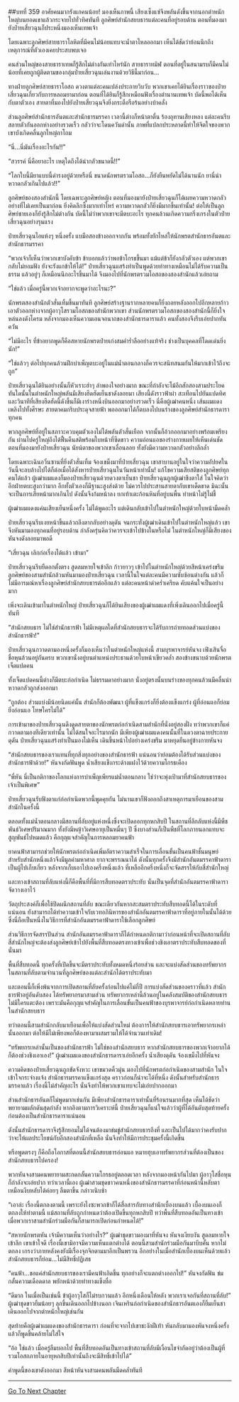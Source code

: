##บทที่ 359 อาศัยคนมากรังแกคนน้อย!
มองเห็นภาพนี้ เสียงเซ็งแซ่จึงพลันดังขึ้นจากนอกตำหนักใหญ่บนยอดเขาแล้วกระจายไปทั่วทิศทันที ลูกศิษย์สำนักสยบธารแต่ละคนที่อยู่รอบด้าน ตอนที่มองมายังป๋ายเสี่ยวฉุนก็ประหนึ่งมองเห็นเทพเจ้า

โดยเฉพาะลูกศิษย์สายธาราโลหิตที่มีคนไม่น้อยแทบจะน้ำตาไหลออกมา เห็นได้ชัดว่าย้อนนึกถึงเหตุการณ์ที่ตัวเองเคยประสบพบเจอ

คนส่วนใหญ่ของสายธาราเทพก็รู้สึกไม่ต่างกันเท่าไหร่นัก สายธาราทมิฬ ตอนที่อยู่ในสนามรบก็มีคนไม่น้อยที่เคยถูกผู้ติดตามของกลุ่มป๋ายเสี่ยวฉุนเล่นงานด้วยวิธีนี้มาก่อน...

ทางฝ่ายลูกศิษย์สายธาราโอสถ ดวงตาแต่ละคนเปล่งประกายวิบวับ พวกเขาเคยได้ยินเรื่องราวของป๋ายเสี่ยวฉุนเกี่ยวกับการหลอมยามาก่อน ตอนที่ได้ยินก็รู้สึกเหมือนฟังเรื่องตำนานเทพเจ้า บัดนี้พอได้เห็นกับตาตัวเอง สายตาที่มองไปยังป๋ายเสี่ยวฉุนจึงยิ่งกระตือรือร้นอย่างบ้าคลั่ง

ส่วนลูกศิษย์สำนักธารอันตและสำนักธารมรรคา เวลานี้ต่างก็หน้าตาตื่น ร้องอุทานเสียงหลง แต่ละคนรีบสลายตัวกันออกห่างอย่างรวดเร็ว กลัวว่าจะโดนควันดำนั้น ภาพที่แปลกประหลาดนี้ทำให้จิตใจของพวกเขาบังเกิดคลื่นลูกใหญ่ถาโถม

“นี่...นี่มันเรื่องอะไรกัน!!”

“สวรรค์ นี่คือยาอะไร เหตุใดถึงได้น่ากลัวขนาดนี้!!”

“โลกใบนี้มียาแบบนี้ดำรงอยู่ด้วยหรือนี่ ขนาดนักพรตรวมโอสถ...ก็ยังยืนหยัดไม่ได้นานนัก ยานี่น่าหวาดกลัวเกินไปแล้ว!!”

ลูกศิษย์ของสองสำนักนี้ โดยเฉพาะลูกศิษย์หญิง ตอนที่มองมายังป๋ายเสี่ยวฉุนก็ได้เผยความหวาดกลัวอย่างที่ไม่เคยเป็นมาก่อน ยิ่งคิดลึกซึ้งมากเท่าไหร่ ความหวาดกลัวก็ยิ่งมีมากขึ้นเท่านั้น! ต่อให้เป็นลูกศิษย์ชายเองก็ยังรู้สึกไม่ต่างกัน บัดนี้ไม่ว่าพวกเขาจะมีตบะอะไร ทุกคนล้วนเกิดความกริ่งเกรงในตัวป๋ายเสี่ยวฉุนอย่างรุนแรง

ป๋ายเสี่ยวฉุนไอแห้งๆ หนึ่งครั้ง แบมือสองข้างออกจากกัน พร้อมทั้งยักไหล่ให้นักพรตสำนักธารอันตและสำนักธารมรรคา

“พวกเจ้าก็เห็นว่าพวกเขาบังคับข้า ข้าบอกแล้วว่าพอข้าโกรธขึ้นมา แม้แต่ข้าก็ยังกลัวตัวเอง แต่พวกเขากลับไม่ยอมฟัง ยังจะรังแกข้าให้ได้!” ป๋ายเสี่ยวฉุนแสร้งทำเป็นพูดด้วยท่าทางเหมือนไม่ได้รับความเป็นธรรม แล้วอยู่ๆ ก็เหมือนนึกอะไรขึ้นมาได้ จึงมองไปที่นักพรตรวมโอสถของสองสำนักแล้วเอ่ยถาม

“ใช่แล้ว เมื่อครู่นี้พวกเจ้าอยากจะพูดว่าอะไรนะ?”

นักพรตสองสำนักตัวสั่นเทิ้มขึ้นมาทันที ลูกศิษย์สร้างฐานรากหลายคนก็ยิ่งถอยหลังออกไปอีกหลายก้าว เอาตัวออกห่างจากผู้อาวุโสรวมโอสถของสำนักพวกเขา ส่วนนักพรตรวมโอสถของสองสำนักนี้ก็ยิ่งใจหล่นลงดังโครม หลังจากมองเห็นความเอนจอนาถของสำนักธารดาราแล้ว คนทั้งสองจึงรีบเอ่ยปากทันควัน

“ไม่มีอะไร ที่ข้าอยากพูดก็คือสหายนักพรตป๋ายเก่งสมคำร่ำลืออย่างแท้จริง ช่างเป็นบุคคลที่โดดเด่นยิ่งนัก!”

“ใช่แล้วๆ ต่อไปทุกคนล้วนฝึกบำเพ็ญตบะอยู่ในแม่น้ำตอนกลางก็ควรจะสนิทสนมกันให้มากเข้าไว้ถึงจะถูก”

ป๋ายเสี่ยวฉุนได้ยินอย่างนั้นก็หัวเราะฮ่าๆ ลำพองใจอย่างมาก ขณะที่กำลังจะโม้อีกสักสองสามประโยค ทันใดนั้นในตำหนักใหญ่พลันมีเสียงฮึดฮัดเย็นชาดังลอยมา เสียงนี้ดังราวฟ้าผ่า สะเทือนไปยันแปดทิศ และวินาทีที่เสียงฮึดฮัดนี้ดังขึ้นก็มีเงาร่างหนึ่งบินออกมาอย่างรวดเร็ว นี่คือผู้เฒ่าคนหนึ่ง เส้นผมแดงเพลิงไปทั้งศีรษะ สายตาคมกริบประดุจสายฟ้า พอออกมาได้ก็ตบลงไปบนร่างของลูกศิษย์สำนักธารดาราทุกคน

พวกลูกศิษย์ที่อยู่ในสภาวะควบคุมตัวเองไม่ได้พลันตัวสั่นเยือก จากนั้นก็อ้วกออกมาอย่างพร้อมเพรียงกัน ผ่านไปครู่ใหญ่ถึงได้ฟื้นคืนสติพร้อมใบหน้าที่ซีดขาว ความอ่อนแอของร่างกายเผยให้เห็นเด่นชัด ตอนที่มองมายังป๋ายเสี่ยวฉุน นัยน์ตาของพวกเขาเลื่อนลอย ทั้งยังมีความหวาดกลัวอย่างลึกล้ำ

โดยเฉพาะเฉินอวิ๋นซานที่ยิ่งตัวสั่นเทิ้ม จ้องเขม็งมาที่ป๋ายเสี่ยวฉุน เขาสาบานอยู่ในใจว่าความอัปยศในวันนี้จะลบล้างไปได้ก็ต่อเมื่อได้สังหารป๋ายเสี่ยวฉุนในวันหน้าเท่านั้น!
แก้ไขความเสียสติของลูกศิษย์ทุกคนได้แล้ว ผู้เฒ่าผมแดงก็มองป๋ายเสี่ยวฉุนด้วยดวงตาเย็นชา ป๋ายเสี่ยวฉุนถูกผู้เฒ่าขึงตาใส่ ในใจคิดว่าอีกฝ่ายตบะสูงกว่ามาก อีกทั้งตัวเองก็มีฐานะสูงส่งด้วย ไม่ควรไปประสานสายตากับเขาเด็ดขาด มิฉะนั้นจะเป็นการเสียหน้ามากเกินไป ดังนั้นจึงก้มหน้าลง ยกเท้าเตะก้อนหินที่อยู่บนพื้น ทำหน้าไม่รู้ไม่ชี้

ผู้เฒ่าผมแดงแค่นเสียงเย็นหนึ่งครั้ง ไม่ได้พูดอะไร แต่เดินกลับเข้าไปในตำหนักใหญ่ด้วยใบหน้ามืดคล้ำ

ป๋ายเสี่ยวฉุนรีบเงยหน้าขึ้นแล้วถลึงตากลับอย่างดุดัน จนกระทั่งผู้เฒ่าเดินเข้าไปในตำหนักใหญ่แล้ว เขาจึงหันมามองทุกคนที่อยู่รอบด้าน กำลังครุ่นคิดว่าควรจะเข้าไปข้างในหรือไม่ ในตำหนักใหญ่ก็มีเสียงของหันจงดังลอยมาพอดี

“เสี่ยวฉุน เลิกก่อเรื่องได้แล้ว เข้ามา”

ป๋ายเสี่ยวฉุนรีบยืดอกตั้งตรง สูดลมหายใจเข้าลึก ก้าวยาวๆ เข้าไปในตำหนักใหญ่ด้วยสีหน้าเคร่งขรึม ลูกศิษย์ของสามสำนักล้วนหันมามองป๋ายเสี่ยวฉุน เวลานี้ในใจแต่ละคนมีความซับซ้อนต่างกัน แล้วก็ไม่มีอารมณ์หาเรื่องลูกศิษย์สำนักสยบธารต่ออีกแล้ว แต่ละคนหน้าดำคร่ำเครียด คับแค้นใจเป็นอย่างมาก

เพิ่งจะเดินเข้ามาในตำหนักใหญ่ ป๋ายเสี่ยวฉุนก็ได้ยินเสียงของผู้เฒ่าผมแดงที่เพิ่งเดินออกไปเมื่อครู่นี้ทันที

“สำนักสยบธาร ไม่ใช่สำนักธารฟ้า ไม่มีเหตุผลใดที่สำนักสยบธารจะได้รับการถ่ายทอดส่วนแบ่งของสำนักธารฟ้า!”

ป๋ายเสี่ยวฉุนกวาดตามองหนึ่งครั้งก็มองเห็นว่าในตำหนักใหญ่แห่งนี้ สามบุรพาจารย์หันจง เฟิงเสินจื่อ ชื่อหุนล้วนอยู่กันครบ พวกเขานั่งอยู่บนตำแหน่งประธานด้วยใบหน้าเขียวคล้ำ สองข้างขนาบด้วยนักพรตเจ็ดแปดคน

ทั้งเจ็ดแปดคนนี้ต่างก็มีตบะก่อกำเนิด ไม่ธรรมดาอย่างมาก นั่งอยู่ตรงนั้นบนร่างของทุกคนล้วนมีคลื่นน่าหวาดกลัวถูกส่งออกมา

“ถูกต้อง ส่วนแบ่งมีน้อยนิดแค่นั้น สำนักก็ต้องพัฒนา ผู้ที่แข็งแกร่งก็ยิ่งต้องแข็งแกร่ง ผู้ที่อ่อนแอก็ย่อมยิ่งอ่อนแอ โทษใครไม่ได้”

การเข้ามาของป่ายเสี่ยวฉุนดึงดูดสายตาของนักพรตก่อกำเนิดสามสำนักที่นั่งอยู่สองฝั่ง ทว่าพวกเขาก็แค่กวาดตามองทีเดียวเท่านั้น ไม่ได้สนใจอะไรมากนัก มีเพียงผู้เฒ่าผมแดงคนนั้นที่ในดวงตาฉายประกายดุดัน
ป๋ายเสี่ยวฉุนแสร้งทำเป็นมองไม่เห็น เดินขึ้นหน้าไปอย่างเคร่งขรึม มาหยุดยืนอยู่ข้างกายหันจง

“สำนักสยบธารของเราแทนที่ทุกสิ่งทุกอย่างของสำนักธารฟ้า แน่นอนว่าย่อมต้องได้รับส่วนแบ่งของสำนักธารฟ้าด้วย!” หันจงกัดฟันพูด น้ำเสียงแข็งกระด้างแฝงไว้ด้วยความโกรธเคือง

“พี่หัน นี่เป็นกติกาของโลกแห่งการบำเพ็ญเพียรแม่น้ำตอนกลาง ใช่ว่าจะพุ่งเป้ามาที่สำนักสยบธารของเจ้าเป็นพิเศษ”

ป๋ายเสี่ยวฉุนรับฟังตาแก่ก่อกำเนิดพวกนี้พูดคุยกัน ไม่นานเขาก็ฟังออกถึงสาเหตุการมาเยือนของสามสำนักในครั้งนี้

ตลอดทั้งแม่น้ำตอนกลางมีสถานที่ลับอยู่แห่งหนึ่งซึ่งจะเปิดออกทุกหกสิบปี ในสถานที่ลึกลับแห่งนี้มีพืชพันธ์วิเศษปริมาณมาก ทั้งยังมีหญ้าวิเศษอายุเป็นหมื่นๆ ปี ซึ่งบางส่วนก็เป็นพืชที่โลกภายนอกแทบจะสูญพันธ์ไปหมดแล้ว คือกุญแจสำคัญในการหลอมยาคนฟ้า

ยาคนฟ้าสามารถช่วยให้นักพรตก่อกำเนิดเพิ่มอัตราความสำเร็จในการเลื่อนขั้นเป็นคนฟ้าชั้นมนุษย์ สำหรับสำนักหนึ่งแล้วจึงมีมูลค่ามหาศาล ยากจะพรรณนาได้
ดังนั้นทุกครั้งจึงมีสำนักอันตมรรคาฟ้าดาราเป็นผู้ไปเก็บเกี่ยว หลังจากเก็บเอาไปเองครึ่งหนึ่งแล้ว ที่เหลืออีกครึ่งหนึ่งก็จะจัดสรรให้กับสี่สำนักใหญ่

และทางเข้าสถานที่ลับแห่งนี้ก็คือพื้นที่ที่มีการสืบทอดตราประทับ นั่นเป็นจุดที่สำนักอันตมรรคาฟ้าดาราจัดวางเอาไว้

วัตถุประสงค์ก็เพื่อใช้ปิดผนึกสถานที่ลับ ขณะเดียวกันหากสะสมตราประทับสืบทอดนี้ได้ในระดับที่แน่นอน ยังสามารถได้ทำความเข้าใจกับเวทอภินิหารของสำนักอันตมรรคาฟ้าดาราที่อยู่ภายในนั้นได้ด้วย ซึ่งนี่ถือเป็นหนึ่งในวิธีการที่สำนักอันตมรรคาฟ้าดาราใช้เลือกลูกศิษย์

ส่วนวิธีการจัดสรรปันส่วน สำนักอันตมรรคาฟ้าดาราก็ได้กำหนดกติกามาว่าก่อนหน้าที่จะเปิดสถานที่ลับ สี่สำนักใหญ่จะต้องส่งลูกศิษย์เข้าไปยังพื้นที่สืบทอดตรงทางเข้าเพื่อช่วงชิงเอาตราประทับสืบทอดของที่นั่นมา

พื้นที่สืบทอดนี้ ทุกครั้งที่เปิดขึ้นจะมีตราประทับทั้งหมดหนึ่งร้อยส่วน และจะแบ่งสัดส่วนของทรัพยากรในสถานที่ลับตามจำนวนที่ลูกศิษย์ของแต่ละสำนักได้ตราประทับมา

และตอนนี้ก็เพิ่งพ้นจากการเปิดสถานที่ลับครั้งก่อนไปแค่ไม่กี่ปี การแบ่งสัดส่วนของคราวที่แล้ว สำนักธารฟ้าอยู่อันดับสอง ได้ทรัพยากรมาสามส่วน ทรัพยากรเหล่านี้ล้วนอยู่ในคลังสมบัติของสำนักสยบธาร ไม่มีใครแตะต้อง เพราะมันคือกุญแจสำคัญในการเลื่อนขั้นเป็นคนฟ้าของบุรพาจารย์ก่อกำเนิดหลายท่านในสำนักสยบธาร

ทว่าตอนนี้สามสำนักกลับมาเยือนเพื่อให้แบ่งสัดส่วนใหม่ ต้องการให้สำนักสยบธารเอาทรัพยากรเหล่านั้นออกมา ต่อให้มีไม่เพียงพอก็ต้องหามาผสมรวมให้ได้จำนวนเท่าเดิม!

“ทรัพยกรเหล่านั้นเป็นของสำนักธารฟ้า ไม่ใช่ของสำนักสยบธาร หากสำนักสยบธารของพวกเจ้าอยากได้ก็ต้องช่วงชิงเอาเอง!” ผู้เฒ่าผมแดงของสำนักธารดาราเอ่ยอีกครั้ง น้ำเสียงดุดัน จ้องเขม็งไปที่หันจง

ความคิดของป๋ายเสี่ยวฉุนถูกขัดจังหวะ เขาขมวดคิ้วมุ่น มองไปที่นักพรตก่อกำเนิดของสามสำนัก ในใจเข้าใจกระจ่างแจ้ง สำนักธารมรรคาแข็งแกร่งสุด คราวก่อนก็น่าจะได้ที่หนึ่ง ดังนั้นสำหรับสำนักธารมรรคาแล้ว เรื่องนี้ไม่สำคัญอะไร นั่นจึงทำให้พวกเขาแทบจะไม่เอ่ยปากออกมา

ส่วนสำนักธารอันตก็ไม่พูดมากเช่นกัน มีเพียงสำนักธารดาราเท่านั้นที่ร้อนรนมากที่สุด เห็นได้ชัดว่าพยายามผลักดันสุดกำลัง หากอิงตามการวิเคราะห์นี้ ป๋ายเสี่ยวฉุนก็แน่ใจแล้วว่าผู้ที่ได้อันดับสุดท้ายครั้งก่อนต้องเป็นสำนักธารดาราแน่นอน

ดังนั้นสำนักธารดาราจึงรู้สึกยอมไม่ได้จนต้องมาข่มขู่สำนักสยบธารถึงที่ และเป็นไปได้มากว่าคงรับปากว่าจะให้ผลประโยชน์กับอีกสองสำนักที่เหลือ นั่นจึงทำให้มีการประชุมครั้งนี้เกิดขึ้น

หรือพูดตรงๆ ก็คือถือโอกาสที่ตอนนี้สำนักสยบธารอ่อนแอ หมายฮุบเอาทรัพยากรส่วนที่ต้องเป็นของสำนักสยบธารไปครอง!

พวกหันจงสามคนพยายามสะกดกลั้นความโกรธอยู่ตลอดเวลา หลังจากมองหน้ากันไปมา ผู้อาวุโสชื่อหุนก็กำลังจะเอ่ยปาก ทว่าเวลานี้เอง ผู้เฒ่าสวมชุดขาวคนหนึ่งของสำนักธารมรรคาที่ก่อนหน้านี้หลับตาเหมือนงีบหลับได้ค่อยๆ ลืมตาขึ้น กล่าวเนิบช้า

“เอาล่ะ เรื่องนี้ตกลงตามนี้ เพราะยังไงซะพวกข้าก็ได้สื่อสารกับทางสำนักเบื้องบนแล้ว เบื้องบนเองก็ตกลงให้ทำตามนี้ แม้สถานที่ลับถูกกำหนดว่าต้องเปิดขึ้นทุกหกสิบปี ทว่าพื้นที่สืบทอดอันเป็นทางเข้า เมื่อพวกเราสามสำนักร่วมมือกันก็สามารถเปิดก่อนกำหนดได้!”

“สหายนักพรตหัน เจ้ามีความเห็นว่าอย่างไร?” ผู้เฒ่าชุดขาวมองมาที่หันจง
หันจงเงียบงัน สูดลมหายใจเข้าลึก เขาเข้าใจดี เรื่องนี้เขามิอาจมีความเห็นแตกต่างได้ ตอนนี้สามสำนักร่วมมือกันมาบีบคั้น หากไม่ตกลง เกรงว่าภายหลังคงยังมีเรื่องจุกจิกตามมาอีกเป็นพรวน อีกอย่างในเมื่อสำนักเบื้องบนเห็นด้วยแล้ว สำนักสยบธารก็ย่อม...ไม่มีสิทธิ์ปฏิเสธ

“คนฟ้า...ขอแค่สำนักสยบธารของเรามีคนฟ้าเกิดขึ้น ทุกอย่างก็จะแตกต่างออกไป!” หันจงกัดฟัน ข่มกลั้นความเดือดดาล พยักหน้าด้วยท่าทางแข็งทื่อ

“ดีมาก ในเมื่อเป็นเช่นนี้ ข้าผู้อาวุโสก็ไม่รบกวนแล้ว อีกหนึ่งเดือนให้หลัง พวกเราเจอกันที่สถานที่ลับ!” ผู้เฒ่าชุดขาวยิ้มน้อยๆ ลุกขึ้นเดินออกไปข้างนอก เจินเหรินก่อกำเนิดของสำนักธารอันตเองก็ยิ้มเย็นชา เดินออกไปจากตำหนักใหญ่เช่นกัน

สุดท้ายคือผู้เฒ่าผมแดงของสำนักธารดารา ก่อนที่จะจากไปเขาชะงักฝีเท้า หันกลับมามองหันจงหนึ่งครั้ง แล้วก็พูดขึ้นคล้ายไม่ใส่ใจ

“อ้อ ใช่แล้ว เมื่อครู่ลืมบอกไป พื้นที่สืบทอดอันเป็นทางเข้าสถานที่ลับมีเงื่อนไขจำกัดอยู่ว่าต้องเป็นผู้ที่รวมโอสถภายในอายุหกสิบปีเท่านั้นถึงจะมีสิทธิ์เข้าไปได้”

คำพูดนี้ของเขาดังออกมา สีหน้าหันจงสามคนพลันมืดคล้ำทันที

------


[Go To Next Chapter]( ./34.md)